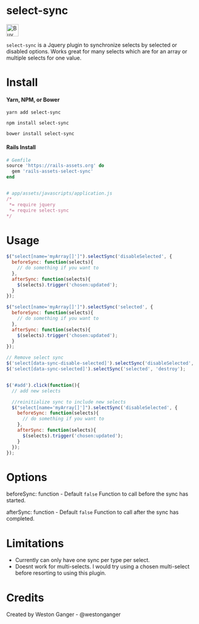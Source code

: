 # select-sync
<a href='https://ko-fi.com/A5071NK' target='_blank'><img height='32' style='border:0px;height:32px;' src='https://az743702.vo.msecnd.net/cdn/kofi1.png?v=a' border='0' alt='Buy Me a Coffee' /></a> 

`select-sync` is a Jquery plugin to synchronize selects by selected or disabled options. Works great for many selects which are for an array or multiple selects for one value.

# Install

#### Yarn, NPM, or Bower
```
yarn add select-sync

npm install select-sync

bower install select-sync
```

#### Rails Install
```ruby
# Gemfile
source 'https://rails-assets.org' do
  gem 'rails-assets-select-sync'
end


# app/assets/javascripts/application.js
/*
 *= require jquery
 *= require select-sync
*/
```

# Usage
```javascript
$("select[name='myArray[]']").selectSync('disableSelected', {
  beforeSync: function(selects){
    // do something if you want to 
  },
  afterSync: function(selects){
    $(selects).trigger('chosen:updated');
  }
});

$("select[name='myArray[]']").selectSync('selected', {
  beforeSync: function(selects){
    // do something if you want to 
  },
  afterSync: function(selects){
    $(selects).trigger('chosen:updated');
  }
});

// Remove select sync
$('select[data-sync-disable-selected]').selectSync('disableSelected', 'destroy');
$('select[data-sync-selected]').selectSync('selected', 'destroy');


$('#add').click(function(){
  // add new selects

  //reinitialize sync to include new selects
  $("select[name='myArray[]']").selectSync('disableSelected', {
    beforeSync: function(selects){
      // do something if you want to 
    },
    afterSync: function(selects){
      $(selects).trigger('chosen:updated');
    }
  });
});
```

# Options

beforeSync: function - Default `false`
Function to call before the sync has started.

afterSync: function - Default `false`
Function to call after the sync has completed.

# Limitations

* Currently can only have one sync per type per select.
* Doesnt work for multi-selects. I would try using a chosen multi-select before resorting to using this plugin.

# Credits
Created by Weston Ganger - @westonganger
